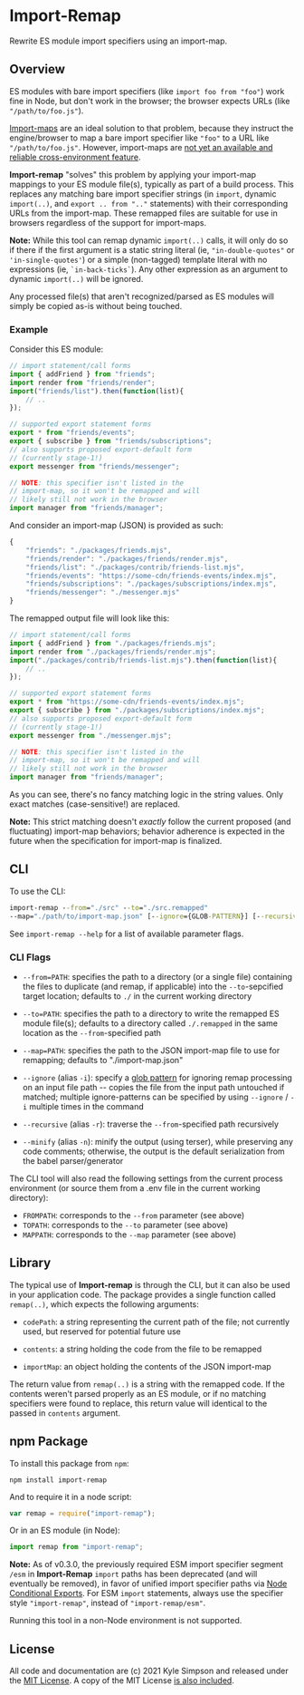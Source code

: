 # Import-Remap

Rewrite ES module import specifiers using an import-map.

## Overview

ES modules with bare import specifiers (like `import foo from "foo"`) work fine in Node, but don't work in the browser; the browser expects URLs (like `"/path/to/foo.js"`).

[Import-maps](https://github.com/WICG/import-maps) are an ideal solution to that problem, because they instruct the engine/browser to map a bare import specifier like `"foo"` to a URL like `"/path/to/foo.js"`. However, import-maps are [not yet an available and reliable cross-environment feature](https://caniuse.com/import-maps).

**Import-remap** "solves" this problem by applying your import-map mappings to your ES module file(s), typically as part of a build process. This replaces any matching bare import specifier strings (in `import`, dynamic `import(..)`, and `export .. from ".."` statements) with their corresponding URLs from the import-map. These remapped files are suitable for use in browsers regardless of the support for import-maps.

**Note:** While this tool can remap dynamic `import(..)` calls, it will only do so if there if the first argument is a static string literal (ie, `"in-double-quotes"` or `'in-single-quotes'`) or a simple (non-tagged) template literal with no expressions (ie, `` `in-back-ticks` ``). Any other expression as an argument to dynamic `import(..)` will be ignored.

Any processed file(s) that aren't recognized/parsed as ES modules will simply be copied as-is without being touched.

### Example

Consider this ES module:

```js
// import statement/call forms
import { addFriend } from "friends";
import render from "friends/render";
import("friends/list").then(function(list){
    // ..
});

// supported export statement forms
export * from "friends/events";
export { subscribe } from "friends/subscriptions";
// also supports proposed export-default form
// (currently stage-1!)
export messenger from "friends/messenger";

// NOTE: this specifier isn't listed in the
// import-map, so it won't be remapped and will
// likely still not work in the browser
import manager from "friends/manager";
```

And consider an import-map (JSON) is provided as such:

```js
{
    "friends": "./packages/friends.mjs",
    "friends/render": "./packages/friends/render.mjs",
    "friends/list": "./packages/contrib/friends-list.mjs",
    "friends/events": "https://some-cdn/friends-events/index.mjs",
    "friends/subscriptions": "./packages/subscriptions/index.mjs",
    "friends/messenger": "./messenger.mjs"
}
```

The remapped output file will look like this:

```js
// import statement/call forms
import { addFriend } from "./packages/friends.mjs";
import render from "./packages/friends/render.mjs";
import("./packages/contrib/friends-list.mjs").then(function(list){
    // ..
});

// supported export statement forms
export * from "https://some-cdn/friends-events/index.mjs";
export { subscribe } from "./packages/subscriptions/index.mjs";
// also supports proposed export-default form
// (currently stage-1!)
export messenger from "./messenger.mjs";

// NOTE: this specifier isn't listed in the
// import-map, so it won't be remapped and will
// likely still not work in the browser
import manager from "friends/manager";
```

As you can see, there's no fancy matching logic in the string values. Only exact matches (case-sensitive!) are replaced.

**Note:** This strict matching doesn't *exactly* follow the current proposed (and fluctuating) import-map behaviors; behavior adherence is expected in the future when the specification for import-map is finalized.

## CLI

To use the CLI:

```cmd
import-remap --from="./src" --to="./src.remapped"
--map="./path/to/import-map.json" [--ignore={GLOB-PATTERN}] [--recursive] [--minify]
```

See `import-remap --help` for a list of available parameter flags.

### CLI Flags

* `--from=PATH`: specifies the path to a directory (or a single file) containing the files to duplicate (and remap, if applicable) into the `--to`-sepcified target location; defaults to `./` in the current working directory

* `--to=PATH`: specifies the path to a directory to write the remapped ES module file(s); defaults to a directory called `./.remapped` in the same location as the `--from`-specified path

* `--map=PATH`: specifies the path to the JSON import-map file to use for remapping; defaults to "./import-map.json"

* `--ignore` (alias `-i`): specify a [glob pattern](https://github.com/micromatch/micromatch#matching-features) for ignoring remap processing on an input file path -- copies the file from the input path untouched if matched; multiple ignore-patterns can be specified by using `--ignore` / `-i` multiple times in the command

* `--recursive` (alias `-r`): traverse the `--from`-specified path recursively

* `--minify` (alias `-n`): minify the output (using terser), while preserving any code comments; otherwise, the output is the default serialization from the babel parser/generator

The CLI tool will also read the following settings from the current process environment (or source them from a .env file in the current working directory):

* `FROMPATH`: corresponds to the `--from` parameter (see above)
* `TOPATH`: corresponds to the `--to` parameter (see above)
* `MAPPATH`: corresponds to the `--map` parameter (see above)

## Library

The typical use of **Import-remap** is through the CLI, but it can also be used in your application code. The package provides a single function called `remap(..)`, which expects the following arguments:

* `codePath`: a string representing the current path of the file; not currently used, but reserved for potential future use

* `contents`: a string holding the code from the file to be remapped

* `importMap`: an object holding the contents of the JSON import-map

The return value from `remap(..)` is a string with the remapped code. If the contents weren't parsed properly as an ES module, or if no matching specifiers were found to replace, this return value will identical to the passed in `contents` argument.

## npm Package

To install this package from `npm`:

```
npm install import-remap
```

And to require it in a node script:

```js
var remap = require("import-remap");
```

Or in an ES module (in Node):

```js
import remap from "import-remap";
```

**Note:** As of v0.3.0, the previously required ESM import specifier segment `/esm` in **Import-Remap** `import` paths has been deprecated (and will eventually be removed), in favor of unified import specifier paths via [Node Conditional Exports](https://nodejs.org/api/packages.html#packages_conditional_exports). For ESM `import` statements, always use the specifier style `"import-remap"`, instead of `"import-remap/esm"`.

Running this tool in a non-Node environment is not supported.

## License

All code and documentation are (c) 2021 Kyle Simpson and released under the [MIT License](http://getify.mit-license.org/). A copy of the MIT License [is also included](LICENSE.txt).
